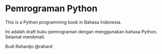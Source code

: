 # Pemrograman Python

This is a Python programming book in Bahasa Indonesia.

Ini adalah draft buku pemrograman dengan menggunakan bahasa Python.
Selamat menikmati.

Budi Rahardjo @rahard
